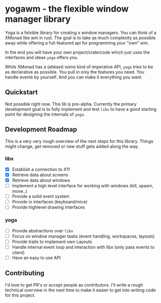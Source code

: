 # yogawm - the flexible window manager library

Yoga is a felxible library for creating x window managers. You can think of a XMonad like wm in rust.
The goal is to take as much complexity as possible away while offering a full-featured api for programming
your "own" wm.

In the end you will have your own project/crate/code which just uses the interfaces and ideas `yoga` offers you.

While XMonad has a (atleast) some kind of imperative API, `yoga` tries to be as declarative as possible. You
pull in only the features you need. You handle events by yourself. And you can make it everything you want.

## Quickstart

Not possible right now. This lib is pre-alpha. Currently the primary development goal is to fully implement and
test `libx` to have a good starting point for designing the internals of `yoga`.

## Development Roadmap

This is a very very rough overview of the next steps for this library. Things might change, get removed or new stuff
gets added along the way.

### libx

- [x] Establish a connection to X11
- [x] Retrieve data about screens
- [x] Retrieve data about windows
- [ ] Implement a high level interface for working with windows (kill, spawn, move..)
- [ ] Provide a solid event system
- [ ] Provide io interfaces (keyboard/mice)
- [ ] Provide highlevel drawing interfaces

### yoga

- [ ] Provide abstractions over `libx`
- [ ] Focus on window manager tasks (event handling, workspaces, layouts)
- [ ] Provide traits to implement own Layouts
- [ ] Handle internal event loop and interaction with libx (only pass events to client)
- [ ] Have an easy to use API

## Contributing

I'd love to get PR's or accept people as contributors. I'll write a rough technical overview in the next time to make
it easier to get into writing code for this project.
